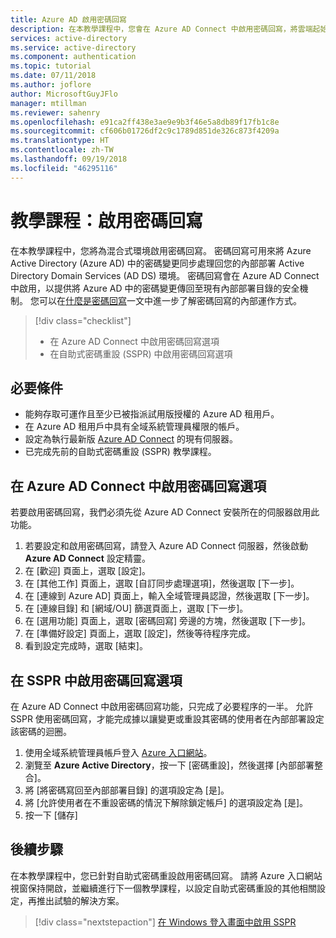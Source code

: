 ```yaml
---
title: Azure AD 啟用密碼回寫
description: 在本教學課程中，您會在 Azure AD Connect 中啟用密碼回寫，將雲端起始的密碼變更傳回至內部部署 AD。
services: active-directory
ms.service: active-directory
ms.component: authentication
ms.topic: tutorial
ms.date: 07/11/2018
ms.author: joflore
author: MicrosoftGuyJFlo
manager: mtillman
ms.reviewer: sahenry
ms.openlocfilehash: e91ca2ff438e3ae9e9b3f46e5a8db89f17fb1c8e
ms.sourcegitcommit: cf606b01726df2c9c1789d851de326c873f4209a
ms.translationtype: HT
ms.contentlocale: zh-TW
ms.lasthandoff: 09/19/2018
ms.locfileid: "46295116"
---
```

# <a name="tutorial-enabling-password-writeback"></a>教學課程：啟用密碼回寫

在本教學課程中，您將為混合式環境啟用密碼回寫。 密碼回寫可用來將 Azure Active Directory (Azure AD) 中的密碼變更同步處理回您的內部部署 Active Directory Domain Services (AD DS) 環境。 密碼回寫會在 Azure AD Connect 中啟用，以提供將 Azure AD 中的密碼變更傳回至現有內部部署目錄的安全機制。 您可以在[什麼是密碼回寫](concept-sspr-writeback.md)一文中進一步了解密碼回寫的內部運作方式。

> [!div class="checklist"]
> * 在 Azure AD Connect 中啟用密碼回寫選項
> * 在自助式密碼重設 (SSPR) 中啟用密碼回寫選項

## <a name="prerequisites"></a>必要條件

* 能夠存取可運作且至少已被指派試用版授權的 Azure AD 租用戶。
* 在 Azure AD 租用戶中具有全域系統管理員權限的帳戶。
* 設定為執行最新版 [Azure AD Connect](../hybrid/how-to-connect-install-express.md) 的現有伺服器。
* 已完成先前的自助式密碼重設 (SSPR) 教學課程。

## <a name="enable-password-writeback-option-in-azure-ad-connect"></a>在 Azure AD Connect 中啟用密碼回寫選項

若要啟用密碼回寫，我們必須先從 Azure AD Connect 安裝所在的伺服器啟用此功能。

1. 若要設定和啟用密碼回寫，請登入 Azure AD Connect 伺服器，然後啟動 **Azure AD Connect** 設定精靈。
2. 在 [歡迎] 頁面上，選取 [設定]。
3. 在 [其他工作] 頁面上，選取 [自訂同步處理選項]，然後選取 [下一步]。
4. 在 [連線到 Azure AD] 頁面上，輸入全域管理員認證，然後選取 [下一步]。
5. 在 [連線目錄] 和 [網域/OU] 篩選頁面上，選取 [下一步]。
6. 在 [選用功能] 頁面上，選取 [密碼回寫] 旁邊的方塊，然後選取 [下一步]。
7. 在 [準備好設定] 頁面上，選取 [設定]，然後等待程序完成。
8. 看到設定完成時，選取 [結束]。

## <a name="enable-password-writeback-option-in-sspr"></a>在 SSPR 中啟用密碼回寫選項

在 Azure AD Connect 中啟用密碼回寫功能，只完成了必要程序的一半。 允許 SSPR 使用密碼回寫，才能完成據以讓變更或重設其密碼的使用者在內部部署設定該密碼的迴圈。

1. 使用全域系統管理員帳戶登入 [Azure 入口網站](https://portal.azure.com)。
2. 瀏覽至 **Azure Active Directory**，按一下 [密碼重設]，然後選擇 [內部部署整合]。
3. 將 [將密碼寫回至內部部署目錄] 的選項設定為 [是]。
4. 將 [允許使用者在不重設密碼的情況下解除鎖定帳戶] 的選項設定為 [是]。
5. 按一下 [儲存] 

## <a name="next-steps"></a>後續步驟

在本教學課程中，您已針對自助式密碼重設啟用密碼回寫。 請將 Azure 入口網站視窗保持開啟，並繼續進行下一個教學課程，以設定自助式密碼重設的其他相關設定，再推出試驗的解決方案。

> [!div class="nextstepaction"]
> [在 Windows 登入畫面中啟用 SSPR](tutorial-sspr-windows.md)
